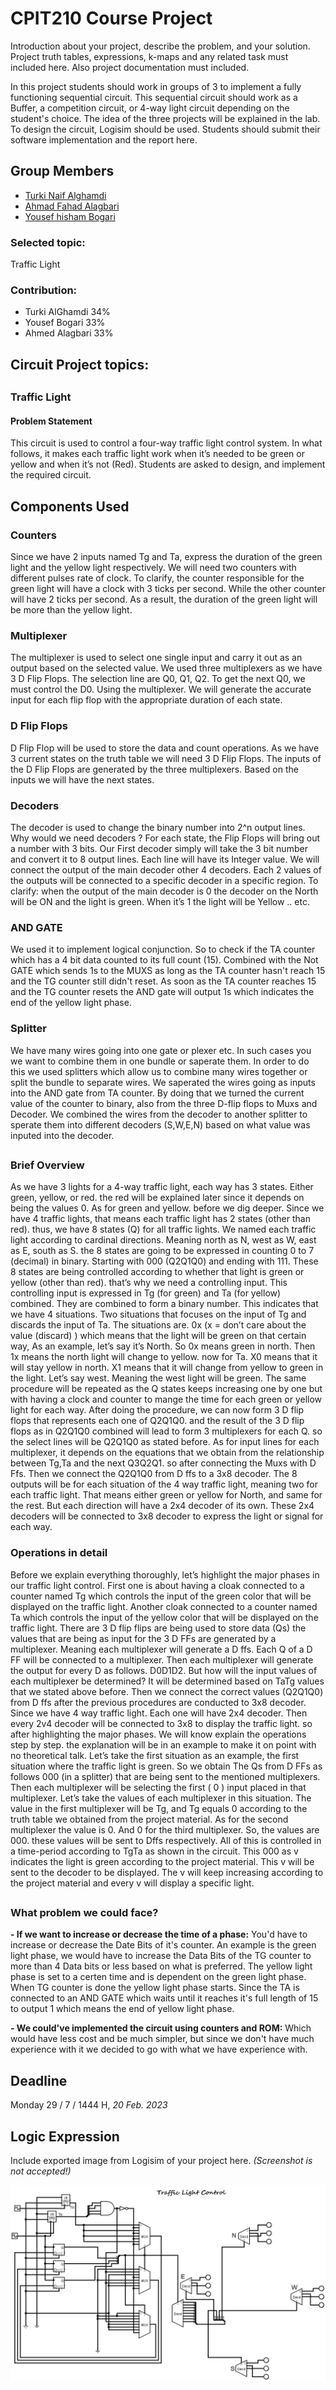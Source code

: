 # CPIT210 Course Project
Introduction about your project, describe the problem, and your solution. Project truth tables, expressions, k-maps and any related task must included here. Also project documentation must included.

In this project students should work in groups of 3 to implement a fully functioning sequential circuit. This sequential circuit should work as a Buffer, a competition circuit, or 4-way light circuit depending on the student's choice. The idea of the three projects will be explained in the lab. To design the circuit, Logisim should be used. Students should submit their software implementation and the report here. 

## Group Members
[comment]: <> (each group memeber should write his first, middle and last name with link to his GitHub account)
- [Turki Naif Alghamdi](https://github.com/TurkiNAlghamdii)
- [Ahmad Fahad Alagbari](https://github.com/Memeedo)
- [Yousef hisham Bogari](http://github.com/usiifo)
### Selected topic: 
 Traffic Light


[comment]: <> (Students should include the contribution percentage of each group member.)
[comment]: <> (Example:)
### Contribution:
- Turki AlGhamdi 34%
- Yousef Bogari 33%
- Ahmed Alagbari 33%


## Circuit Project topics:

[comment]: <> (Choose one of the following, your choice need to be accepted by Instructor)

##

### Traffic Light
#### Problem Statement
This circuit is used to control a four-way traffic light control system. In what follows, it makes each traffic light work when it’s needed to be green or yellow and when it’s not (Red). Students are asked to design, and implement the required circuit.


## Components Used
### Counters
Since we have 2 inputs named Tg and Ta, express the duration of the green light and the yellow light respectively.
We will need two counters with different pulses rate of clock. To clarify, the counter responsible for the green light will have a clock with 3 ticks per second. While the other counter will have 2 ticks per second. As a result, the duration of the green light will be more than the yellow light.

### Multiplexer
The multiplexer is used to select one single input and carry it out as an output based on the selected value. We used three multiplexers as we have 3 D Flip Flops. The selection line are Q0, Q1, Q2. 
To get the next Q0, we must control the D0.
Using the multiplexer. We will generate the accurate input for each flip flop with the appropriate duration of each state.

### D Flip Flops
D Flip Flop will be used to store the data and count operations. As we have 3 current states on the truth table we will need 3 D Flip Flops.
The inputs of the D Flip Flops are generated by the three multiplexers. Based on the inputs we will have the next states. 

### Decoders
The decoder is used to change the binary number into 2^n output lines.
Why would we need decoders ?
For each state, the Flip Flops will bring out a number with 3 bits.
Our First decoder simply will take the 3 bit number and convert it to 8 output lines. Each line will have its Integer value.
We will connect the output of the main decoder other 4 decoders. Each 2 values of the outputs will be connected to a specific decoder in a specific region. To clarify: when the output of the main decoder is 0 the decoder on the North will be ON and the light is green. When it’s 1 the light will be Yellow .. etc.

### AND GATE
We used it to implement logical conjunction. So to check if the TA counter which has a 4 bit data counted to its full count (15). Combined with the Not GATE which sends 1s to the MUXS as long as the TA counter hasn't reach 15 and the TG counter still didn't reset. As soon as the TA counter reaches 15 and the TG counter resets the AND gate will output 1s which indicates the end of the yellow light phase.

### Splitter
We have many wires going into one gate or plexer etc. In such cases you we want to combine them in one bundle or saperate them. In order to do this we used splitters which allow us to combine many wires together or split the bundle to separate wires. We saperated the wires going as inputs into the AND gate from TA counter. By doing that we turned the current value of the counter to binary, also from the three D-flip flops to Muxs and Decoder. We combined the wires from the decoder to another splitter to sperate them into different decoders (S,W,E,N) based on what value was inputed into the decoder.

##

### Brief Overview

As we have 3 lights for a 4-way traffic light, each way has 3 states. Either green, yellow, or red. the red will be explained later since it depends on being the values 0. As for green and yellow. before we dig deeper. Since we have 4 traffic lights, that means each traffic light has 2 states (other than red). thus, we have 8 states (Q) for all traffic lights. We named each traffic light according to cardinal directions. Meaning north as N, west as W, east as E, south as S. the 8 states are going to be expressed in counting 0 to 7 (decimal) in binary. Starting with 000 (Q2Q1Q0) and ending with 111. These 8 states are being controlled according to whether that light is green or yellow (other than red). that’s why we need a controlling input. This controlling input is expressed in Tg (for green) and Ta (for yellow) combined. They are combined to form a binary number. This indicates that we have 4 situations. Two situations that focuses on the input of Tg and discards the input of Ta. The situations are. 0x (x = don’t care about the value (discard) ) which means that the light will be green on that certain way, As an example, let’s say it’s North. So 0x means green in north. Then 1x means the north light will change to yellow. now for Ta. X0 means that it will stay yellow in north. X1 means that it will change from yellow to green in the light. Let’s say west. Meaning the west light will be green. The same procedure will be repeated as the Q states keeps increasing one by one but with having a clock and counter to mange the time for each green or yellow light for each way. After doing the procedure, we can now form 3 D flip flops that represents each one of Q2Q1Q0. and the result of the 3 D flip flops as in Q2Q1Q0 combined will lead to form 3 multiplexers for each Q. so the select lines will be Q2Q1Q0 as stated before. As for input lines for each multiplexer, it depends on the equations that we obtain from the relationship between Tg,Ta and the next Q3Q2Q1. so after connecting the Muxs with D Ffs. Then we connect the Q2Q1Q0 from D ffs to a 3x8 decoder. The 8 outputs will be for each situation of the 4 way traffic light, meaning two for each traffic light. That means either green or yellow for North, and same for the rest. But each direction will have a 2x4 decoder of its own. These 2x4 decoders will be connected to 3x8 decoder to express the light or signal for each way. 


### Operations in detail 
Before we explain everything thoroughly, let’s highlight the major phases in our traffic light control. First one is about having a cloak connected to a counter named Tg which controls the input of the green color that will be displayed on the traffic light. Another cloak connected to a counter named Ta which controls the input of the yellow color that will be displayed on the traffic light. There are 3 D flip flips are being used to store data (Qs) the values that are being as input for the 3 D FFs are generated by a multiplexer. Meaning each multiplexer will generate a D ffs. Each Q of a D FF will be connected to a multiplexer. Then each multiplexer will generate the output for every D as follows. D0D1D2. But how will the input values of each multiplexer be determined? It will be determined based on TaTg values that we stated above before. Then we connect the correct values (Q2Q1Q0) from D ffs after the previous procedures are conducted to 3x8 decoder. Since we have 4 way traffic light. Each one will have 2x4 decoder. Then every 2v4 decoder will be connected to 3x8 to display the traffic light. so after highlighting the major phases. We will know explain the operations step by step. the explanation will be in an example to make it on point with no theoretical talk. Let’s take the first situation as an example, the first situation where the traffic light is green. So we obtain The Qs from D FFs as follows 000 (in a splitter) that are being sent to the mentioned multiplexers. Then each multiplexer will be selecting the first ( 0 ) input placed in that multiplexer. Let’s take the values of each multiplexer in this situation. The value in the first multiplexer will be Tg, and Tg equals 0 according to the truth table we obtained from the project material. As for the second multiplexer the value is 0. And 0 for the third multiplexer. So, the values are 000. these values will be sent to Dffs respectively.  All of this is controlled in a time-period according to TgTa as shown in the circuit. This 000 as v indicates the light is green according to the project material. This v will be sent to the decoder to be displayed. The v will keep increasing according to the project material and every v will display a specific light. 

##

### What problem we could face?
**- If we want to increase or decrease the time of a phase:**
You'd have to increase or decrease the Date Bits of it's counter. An example is the green light phase, we would have to increase the Data Bits of the TG counter to more than 4 Data bits or less based on what is preferred. The yellow light phase is set to a certen time and is dependent on the green light phase. When TG counter is done the yellow light phase starts. Since the TA is connected to an AND GATE which waits until it reaches it's full length of 15 to output 1 which means the end of yellow light phase.

**- We could've implemented the circuit using counters and ROM:** 
Which would have less cost and be much simpler, but since we don't have much experience with it we decided to go with what we have experience with.

##


## Deadline
Monday 29 / 7 / 1444 H, *20 Feb. 2023*

## Logic Expression
Include exported image from Logisim of your project here. *(Screenshot is not accepted!)*

![Our Awsome Project logic expression](/images/TrafficLight.png)

